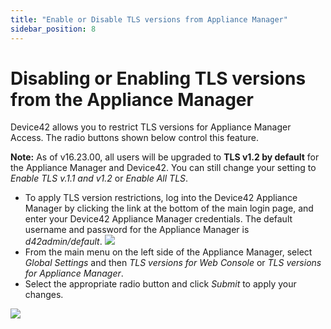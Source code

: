 ```yaml
---
title: "Enable or Disable TLS versions from Appliance Manager"
sidebar_position: 8
---
```


# Disabling or Enabling TLS versions from the Appliance Manager

Device42 allows you to restrict TLS versions for Appliance Manager Access. The radio buttons shown below control this feature.

**Note:** As of v16.23.00, all users will be upgraded to **TLS v1.2 by default** for the Appliance Manager and Device42. You can still change your setting to _Enable TLS v.1.1 and v1.2_ or _Enable All TLS_.

- To apply TLS version restrictions, log into the Device42 Appliance Manager by clicking the link at the bottom of the main login page, and enter your Device42 Appliance Manager credentials. The default username and password for the Appliance Manager is _d42admin/default_. ![](/assets/images/TLS-appliance-mgr-login.png)
- From the main menu on the left side of the Appliance Manager, select _Global Settings_ and then _TLS versions for Web Console_ or _TLS versions for_ _Appliance Manager_.
- Select the appropriate radio button and click _Submit_ to apply your changes.

![](/assets/images/16.23.00_TLS_Settings.png)
